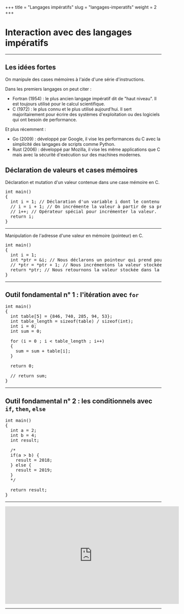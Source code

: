 +++
title = "Langages impératifs"
slug = "langages-imperatifs"
weight = 2
+++

# Interaction avec des langages impératifs

---

## Les idées fortes

On manipule des cases mémoires à l'aide d'une série d'instructions.

Dans les premiers langages on peut citer :

- Fortran (1954) : le plus ancien langage impératif dit de "haut niveau". Il est toujours utilisé pour le calcul scientifique.
- C (1972) : le plus connu et le plus utilisé aujourd'hui. Il sert majoritairement pour écrire des systèmes d'exploitation ou des logiciels qui ont besoin de performance.

Et plus récemment :

- Go (2009) : développé par Google, il vise les performances du C avec la simplicité des langages de scripts comme Python.
- Rust (2006) : développé par Mozilla, il vise les même applications que C mais avec la sécurité d'exécution sur des machines modernes.


## Déclaration de valeurs et cases mémoires

Déclaration et mutation d'un valeur contenue dans une case mémoire en C.

<pre class="language-klipse-cpp">
int main()
{
  int i = 1; // Déclaration d'un variable i dont le contenu est un entier et vaut 1.
  // i = i + 1; // On incrémente la valeur à partir de sa propre valeur.
  // i++; // Opérateur spécial pour incrémenter la valeur.
  return i;
}
</pre>

---

Manipulation de l'adresse d'une valeur en mémoire (pointeur) en C.

<pre class="language-klipse-cpp">
int main()
{
  int i = 1;
  int *ptr = &i; // Nous déclarons un pointeur qui prend pour valeur l'adresse de i.
  // *ptr = *ptr + 1; // Nous incrémentons la valeur stockée dans la case mémoire i.
  return *ptr; // Nous retournons la valeur stockée dans la case mémoire.
}
</pre>

---

## Outil fondamental n° 1 : l'itération avec `for`

<pre class="language-klipse-cpp">
int main()
{
  int table[5] = {846, 740, 285, 94, 53};
  int table_length = sizeof(table) / sizeof(int);
  int i = 0;
  int sum = 0;

  for (i = 0 ; i < table_length ; i++)
  {
    sum = sum + table[i];
  }
  
  return 0;

  // return sum;
}
</pre>

---

## Outil fondamental n° 2 : les conditionnels avec `if`, `then`, `else`

<pre class="language-klipse-cpp">
int main()
{
  int a = 2;
  int b = 4;
  int result;
  
  /*
  if(a > b) {
    result = 2018;
  } else {
    result = 2019;
  }
  */
  
  return result;
}
</pre>

---

<iframe width="560" height="315" src="https://www.youtube.com/embed/_Nua3Cjdik0" frameborder="0" allow="autoplay; encrypted-media" allowfullscreen></iframe>

---
